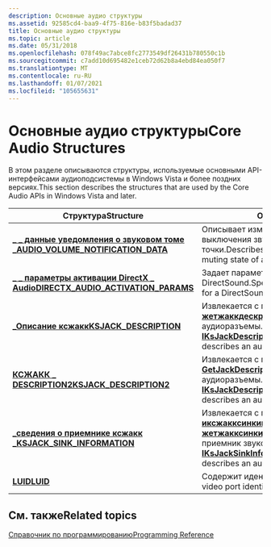 ```yaml
---
description: Основные аудио структуры
ms.assetid: 92585cd4-baa9-4f75-816e-b83f5badad37
title: Основные аудио структуры
ms.topic: article
ms.date: 05/31/2018
ms.openlocfilehash: 078f49ac7abce8fc2773549df26431b780550c1b
ms.sourcegitcommit: c7add10d695482e1ceb72d62b8a4ebd84ea050f7
ms.translationtype: MT
ms.contentlocale: ru-RU
ms.lasthandoff: 01/07/2021
ms.locfileid: "105655631"
---
```

# <a name="core-audio-structures"></a><span data-ttu-id="d1a4c-103">Основные аудио структуры</span><span class="sxs-lookup"><span data-stu-id="d1a4c-103">Core Audio Structures</span></span>

<span data-ttu-id="d1a4c-104">В этом разделе описываются структуры, используемые основными API-интерфейсами аудиоподсистемы в Windows Vista и более поздних версиях.</span><span class="sxs-lookup"><span data-stu-id="d1a4c-104">This section describes the structures that are used by the Core Audio APIs in Windows Vista and later.</span></span>



| <span data-ttu-id="d1a4c-105">Структура</span><span class="sxs-lookup"><span data-stu-id="d1a4c-105">Structure</span></span>                                                                     | <span data-ttu-id="d1a4c-106">Описание</span><span class="sxs-lookup"><span data-stu-id="d1a4c-106">Description</span></span>                                                                                                                                                         |
|-------------------------------------------------------------------------------|---------------------------------------------------------------------------------------------------------------------------------------------------------------------|
| [<span data-ttu-id="d1a4c-107">**\_ \_ данные уведомления о звуковом томе \_**</span><span class="sxs-lookup"><span data-stu-id="d1a4c-107">**AUDIO\_VOLUME\_NOTIFICATION\_DATA**</span></span>](/windows/desktop/api/Endpointvolume/ns-endpointvolume-audio_volume_notification_data)   | <span data-ttu-id="d1a4c-108">Описывает изменение уровня громкости или выключения звука устройства конечной точки.</span><span class="sxs-lookup"><span data-stu-id="d1a4c-108">Describes a change in the volume level or muting state of an audio endpoint device.</span></span>                                                                                 |
| [<span data-ttu-id="d1a4c-109">**\_ \_ параметры активации DirectX \_ Audio**</span><span class="sxs-lookup"><span data-stu-id="d1a4c-109">**DIRECTX\_AUDIO\_ACTIVATION\_PARAMS**</span></span>](/windows/win32/api/mmdeviceapi/ns-mmdeviceapi-directx_audio_activation_params) | <span data-ttu-id="d1a4c-110">Задает параметры инициализации для потока DirectSound.</span><span class="sxs-lookup"><span data-stu-id="d1a4c-110">Specifies the initialization parameters for a DirectSound stream.</span></span>                                                                                                   |
| [<span data-ttu-id="d1a4c-111">**\_Описание ксжакк**</span><span class="sxs-lookup"><span data-stu-id="d1a4c-111">**KSJACK\_DESCRIPTION**</span></span>](/windows/win32/api/devicetopology/ns-devicetopology-ksjack_description)                             | <span data-ttu-id="d1a4c-112">Извлекается с помощью [**иксжаккдескриптион:: жетжаккдескриптион**](/windows/desktop/api/Devicetopology/nf-devicetopology-iksjackdescription-getjackdescription); Описывает аудиоразъемы.</span><span class="sxs-lookup"><span data-stu-id="d1a4c-112">Retrieved through [**IKsJackDescription::GetJackDescription**](/windows/desktop/api/Devicetopology/nf-devicetopology-iksjackdescription-getjackdescription); describes an audio jack.</span></span>                                 |
| [<span data-ttu-id="d1a4c-113">**КСЖАКК \_ DESCRIPTION2**</span><span class="sxs-lookup"><span data-stu-id="d1a4c-113">**KSJACK\_DESCRIPTION2**</span></span>](/windows/desktop/api/Devicetopology/ns-devicetopology-ksjack_description2)<br/>                | <span data-ttu-id="d1a4c-114">Извлекается с помощью [**IKsJackDescription2:: GetJackDescription2**](/windows/desktop/api/Devicetopology/nf-devicetopology-iksjackdescription2-getjackdescription2); Описывает аудиоразъемы.</span><span class="sxs-lookup"><span data-stu-id="d1a4c-114">Retrieved through [**IKsJackDescription2::GetJackDescription2**](/windows/desktop/api/Devicetopology/nf-devicetopology-iksjackdescription2-getjackdescription2); describes an audio jack.</span></span> <br/>                 |
| [<span data-ttu-id="d1a4c-115">**\_сведения о приемнике ксжакк \_**</span><span class="sxs-lookup"><span data-stu-id="d1a4c-115">**KSJACK\_SINK\_INFORMATION**</span></span>](/windows/desktop/api/Devicetopology/ns-devicetopology-ksjack_sink_information)<br/>       | <span data-ttu-id="d1a4c-116">Извлекается с помощью [**иксжакксинкинформатион:: жетжакксинкинформатион**](/windows/desktop/api/Devicetopology/nf-devicetopology-iksjacksinkinformation-getjacksinkinformation); Описывает приемник звуковой розетки.</span><span class="sxs-lookup"><span data-stu-id="d1a4c-116">Retrieved through [**IKsJackSinkInformation::GetJackSinkInformation**](/windows/desktop/api/Devicetopology/nf-devicetopology-iksjacksinkinformation-getjacksinkinformation); describes an audio jack sink.</span></span><br/> |
| [<span data-ttu-id="d1a4c-117">**LUID**</span><span class="sxs-lookup"><span data-stu-id="d1a4c-117">**LUID**</span></span>](/windows/desktop/api/Devicetopology/ns-devicetopology-luid)<br/>                                               | <span data-ttu-id="d1a4c-118">Содержит идентификатор порта видео.</span><span class="sxs-lookup"><span data-stu-id="d1a4c-118">Stores the video port identifier.</span></span><br/>                                                                                                                        |



 

## <a name="related-topics"></a><span data-ttu-id="d1a4c-119">См. также</span><span class="sxs-lookup"><span data-stu-id="d1a4c-119">Related topics</span></span>

<dl> <dt>

[<span data-ttu-id="d1a4c-120">Справочник по программированию</span><span class="sxs-lookup"><span data-stu-id="d1a4c-120">Programming Reference</span></span>](programming-reference.md)
</dt> </dl>

 

 




